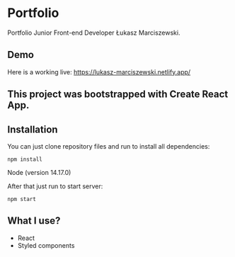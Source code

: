 # Portfolio

Portfolio Junior Front-end Developer Łukasz Marciszewski.

## Demo

Here is a working live: https://lukasz-marciszewski.netlify.app/

## This project was bootstrapped with Create React App.

## Installation

You can just clone repository files and run to install all dependencies:

`npm install`

Node (version 14.17.0)

After that just run to start server:

`npm start`

## What I use?

- React
- Styled components
